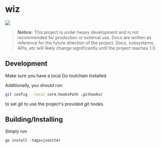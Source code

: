# wiz
[![](https://godoc.org/github.com/alexkreidler/wiz?status.svg)](http://godoc.org/github.com/alexkreidler/wiz)

> __Notice:__
This project is under heavy development and is not recommended for production or external use. Docs are written as reference for the future direction of the project. Docs, subsystems, APIs, etc will likely change significantly until the project reaches 1.0.


## Development

Make sure you have a local Go toolchain installed. 

Additionally, you should run:

```bash
git config --local core.hooksPath .githooks/
```

to set git to use the project's provided git hooks.

## Building/Installing

Simply run
```
go install -tags=jsoniter
```